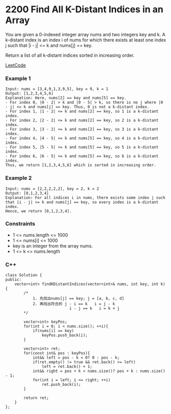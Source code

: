 # 2200 Find All K-Distant Indices in an Array

You are given a 0-indexed integer array nums and two integers key and k. A k-distant index is an index i of nums for which there exists at least one index j such that |i - j| <= k and nums[j] == key.

Return a list of all k-distant indices sorted in increasing order.
 

[LeetCode](https://leetcode.cn/problems/find-all-k-distant-indices-in-an-array/)


### Example 1

```
Input: nums = [3,4,9,1,3,9,5], key = 9, k = 1
Output: [1,2,3,4,5,6]
Explanation: Here, nums[2] == key and nums[5] == key.
- For index 0, |0 - 2| > k and |0 - 5| > k, so there is no j where |0 - j| <= k and nums[j] == key. Thus, 0 is not a k-distant index.
- For index 1, |1 - 2| <= k and nums[2] == key, so 1 is a k-distant index.
- For index 2, |2 - 2| <= k and nums[2] == key, so 2 is a k-distant index.
- For index 3, |3 - 2| <= k and nums[2] == key, so 3 is a k-distant index.
- For index 4, |4 - 5| <= k and nums[5] == key, so 4 is a k-distant index.
- For index 5, |5 - 5| <= k and nums[5] == key, so 5 is a k-distant index.
- For index 6, |6 - 5| <= k and nums[5] == key, so 6 is a k-distant index.
Thus, we return [1,2,3,4,5,6] which is sorted in increasing order. 
```

### Example 2

```
Input: nums = [2,2,2,2,2], key = 2, k = 2
Output: [0,1,2,3,4]
Explanation: For all indices i in nums, there exists some index j such that |i - j| <= k and nums[j] == key, so every index is a k-distant index. 
Hence, we return [0,1,2,3,4].
```

### Constraints

* 1 <= nums.length <= 1000
* 1 <= nums[i] <= 1000
* key is an integer from the array nums.
* 1 <= k <= nums.length

### C++ 

```
class Solution {
public:
    vector<int> findKDistantIndices(vector<int>& nums, int key, int k) {
        /*
            1. 先找出nums[j] == key; j = [a, b, c, d]
            2. 再找出符合的 j - i == k   i = j - k 
                            i - j == k   i = k + j
        */

        vector<int> keyPos;
        for(int i = 0; i < nums.size(); ++i){
            if(nums[i] == key)
                keyPos.push_back(i);
        }

        vector<int> ret;
        for(const int& pos : keyPos){
            int&& left = pos - k < 0? 0 : pos - k;
            if(ret.empty() != true && ret.back() >= left)
                left = ret.back() + 1;
            int&& right = pos + k < nums.size()? pos + k : nums.size() - 1;
            for(int i = left; i <= right; ++i)
                ret.push_back(i);
        }
        
        return ret;
    }
};
```